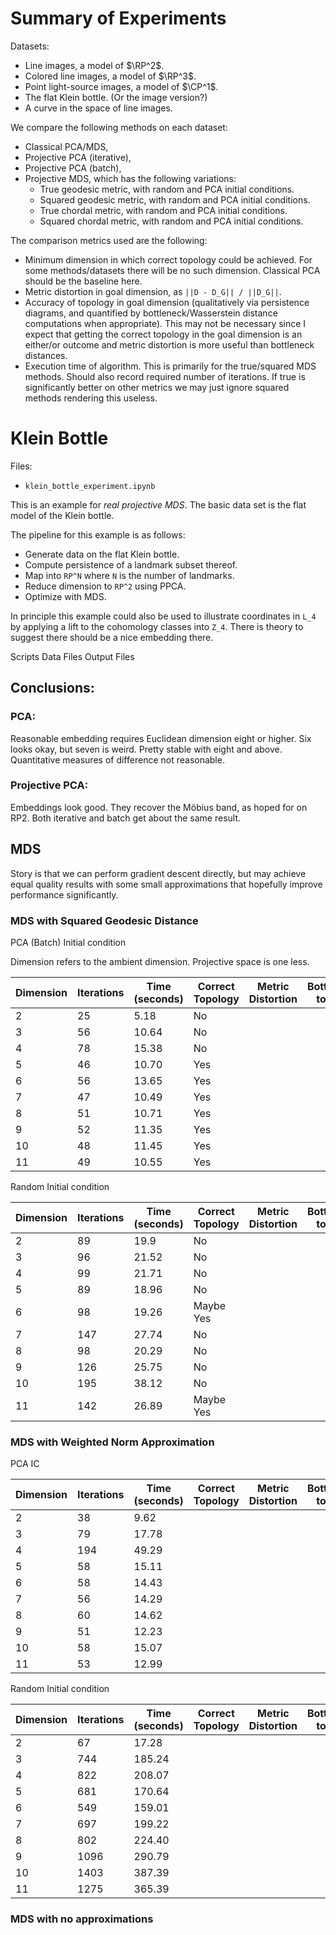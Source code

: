 # Summary of Experiments

Datasets:
* Line images, a model of $\RP^2$.
* Colored line images, a model of $\RP^3$.
* Point light-source images, a model of $\CP^1$.
* The flat Klein bottle. (Or the image version?)
* A curve in the space of line images.


We compare the following methods on each dataset:
* Classical PCA/MDS,
* Projective PCA (iterative),
* Projective PCA (batch),
* Projective MDS, which has the following variations:
    - True geodesic metric, with random and PCA initial conditions.
    - Squared geodesic metric, with random and PCA initial conditions.
    - True chordal metric, with random and PCA initial conditions.
    - Squared chordal metric, with random and PCA initial conditions.

The comparison metrics used are the following:
* Minimum dimension in which correct topology could be achieved. For some methods/datasets there will be no such dimension. Classical PCA should be the baseline here.
* Metric distortion in goal dimension, as `||D - D_G|| / ||D_G||`.
* Accuracy of topology in goal dimension (qualitatively via persistence diagrams, and quantified by bottleneck/Wasserstein distance computations when appropriate). This may not be necessary since I expect that getting the correct topology in the goal dimension is an either/or outcome and metric distortion is more useful than bottleneck distances.
* Execution time of algorithm. This is primarily for the true/squared MDS methods. Should also record required number of iterations. If true is significantly better on other metrics we may just ignore squared methods rendering this useless.

# Klein Bottle

Files:
* `klein_bottle_experiment.ipynb`

This is an example for _real projective MDS_. The basic data set is the flat
model of the Klein bottle.

The pipeline for this example is as follows:
* Generate data on the flat Klein bottle.
* Compute persistence of a landmark subset thereof.
* Map into `RP^N` where `N` is the number of landmarks.
* Reduce dimension to `RP^2` using PPCA.
* Optimize with MDS.

In principle this example could also be used to illustrate coordinates in `L_4`
by applying a lift to the cohomology classes into `Z_4`. There is theory to
suggest there should be a nice embedding there.

Scripts
Data Files
Output Files

## Conclusions:

### PCA:
Reasonable embedding requires Euclidean dimension eight or higher. Six looks okay, but seven is weird. Pretty stable with eight and above. Quantitative measures of difference not reasonable.

### Projective PCA:
Embeddings look good. They recover the Möbius band, as hoped for on RP2. Both iterative and batch get about the same result.

## MDS

Story is that we can perform gradient descent directly, but may achieve equal quality results with some small approximations that hopefully improve performance significantly.

### MDS with Squared Geodesic Distance

PCA (Batch) Initial condition

Dimension refers to the ambient dimension. Projective space is one less.

Dimension | Iterations | Time (seconds) | Correct Topology | Metric Distortion | Bottleneck to Goal | Wasserstein to Goal |
--------- | ---------- | -------------- | ---------------- | ----------------- | ------------------ | ------------------- |
2         |  25        | 5.18           | No               |                   |                    |                     | 
3         |  56        | 10.64          | No               |                   |                    |                     | 
4         |  78        | 15.38          | No               |                   |                    |                     | 
5         |  46        | 10.70          | Yes              |                   |                    |                     | 
6         |  56        | 13.65          | Yes              |                   |                    |                     | 
7         |  47        | 10.49          | Yes              |                   |                    |                     | 
8         |  51        | 10.71          | Yes              |                   |                    |                     | 
9         |  52        | 11.35          | Yes              |                   |                    |                     | 
10        |  48        | 11.45          | Yes              |                   |                    |                     | 
11        |  49        | 10.55          | Yes              |                   |                    |                     | 

Random Initial condition

Dimension | Iterations | Time (seconds) | Correct Topology | Metric Distortion | Bottleneck to Goal | Wasserstein to Goal |
--------- | ---------- | -------------- | ---------------- | ----------------- | ------------------ | ------------------- |
2         |  89        | 19.9           | No               |                   |                    |                     |
3         |  96        | 21.52          | No               |                   |                    |                     |
4         |  99        | 21.71          | No               |                   |                    |                     |
5         |  89        | 18.96          | No               |                   |                    |                     |
6         |  98        | 19.26          | Maybe Yes        |                   |                    |                     |
7         |  147       | 27.74          | No               |                   |                    |                     |
8         |  98        | 20.29          | No               |                   |                    |                     |
9         |  126       | 25.75          | No               |                   |                    |                     |
10        |  195       | 38.12          | No               |                   |                    |                     |
11        |  142       | 26.89          | Maybe Yes        |                   |                    |                     |

### MDS with Weighted Norm Approximation

PCA IC

Dimension | Iterations | Time (seconds) | Correct Topology | Metric Distortion | Bottleneck to Goal | Wasserstein to Goal |
--------- | ---------- | -------------- | ---------------- | ----------------- | ------------------ | ------------------- |
2         |  38        | 9.62           |                  |                   |                    |                     | 
3         |  79        | 17.78          |                  |                   |                    |                     | 
4         |  194       | 49.29          |                  |                   |                    |                     | 
5         |  58        | 15.11          |                  |                   |                    |                     | 
6         |  58        | 14.43          |                  |                   |                    |                     | 
7         |  56        | 14.29          |                  |                   |                    |                     | 
8         |  60        | 14.62          |                  |                   |                    |                     | 
9         |  51        | 12.23          |                  |                   |                    |                     | 
10        |  58        | 15.07          |                  |                   |                    |                     | 
11        |  53        | 12.99          |                  |                   |                    |                     | 

Random Initial condition

Dimension | Iterations | Time (seconds) | Correct Topology | Metric Distortion | Bottleneck to Goal | Wasserstein to Goal |
--------- | ---------- | -------------- | ---------------- | ----------------- | ------------------ | ------------------- |
2         |  67        | 17.28          |                  |                   |                    |                     |
3         |  744       | 185.24         |                  |                   |                    |                     |
4         |  822       | 208.07         |                  |                   |                    |                     |
5         |  681       | 170.64         |                  |                   |                    |                     |
6         |  549       | 159.01         |                  |                   |                    |                     |
7         |  697       | 199.22         |                  |                   |                    |                     |
8         |  802       | 224.40         |                  |                   |                    |                     |
9         |  1096      | 290.79         |                  |                   |                    |                     |
10        |  1403      | 387.39         |                  |                   |                    |                     |
11        |  1275      | 365.39         |                  |                   |                    |                     |



### MDS with no approximations